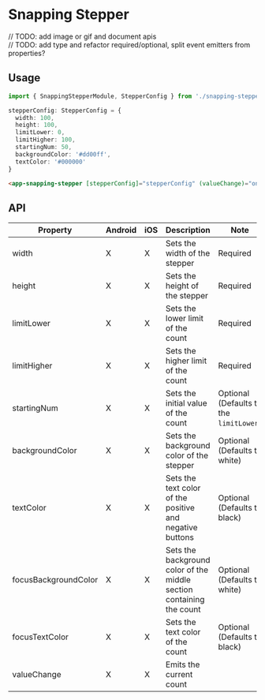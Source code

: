 # Snapping Stepper

// TODO: add image or gif and document apis  
// TODO: add type and refactor required/optional, split event emitters from properties?  

## Usage
```ts
import { SnappingStepperModule, StepperConfig } from './snapping-stepper/snapping-stepper.module';

stepperConfig: StepperConfig = {
  width: 100,
  height: 100,
  limitLower: 0,
  limitHigher: 100,
  startingNum: 50,
  backgroundColor: '#dd00ff',
  textColor: '#000000'
}
```  

```html
<app-snapping-stepper [stepperConfig]="stepperConfig" (valueChange)="onStepperValueChange($event)"></app-snapping-stepper>
```

## API

| Property              | Android | iOS | Description                                                                    | Note                                                                                                 |
| --------------------- | ------- | --- | ------------------------------------------------------------------------------ | ---------------------------------------------------------------------------------------------------- |
| width | X | X | Sets the width of the stepper | Required |
| height | X | X | Sets the height of the stepper | Required |
| limitLower | X | X | Sets the lower limit of the count | Required |
| limitHigher | X | X | Sets the higher limit of the count | Required |
| startingNum | X | X | Sets the initial value of the count | Optional (Defaults to the `limitLower`) |
| backgroundColor | X | X | Sets the background color of the stepper | Optional (Defaults to white) |
| textColor | X | X | Sets the text color of the positive and negative buttons | Optional (Defaults to black) |
| focusBackgroundColor | X | X | Sets the background color of the middle section containing the count | Optional (Defaults to white) |
| focusTextColor | X | X | Sets the text color of the count | Optional (Defaults to black) |
| valueChange | X | X | Emits the current count | |
